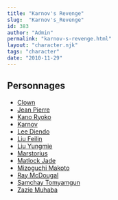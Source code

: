 ```yaml
---
title: "Karnov's Revenge"
slug:  "Karnov's_Revenge"
id: 383
author: "Admin"
permalink: "karnov-s-revenge.html"
layout: "character.njk"
tags: "character"
date: "2010-11-29"
---
```


## Personnages

- [Clown](Clown_(KR) "wikilink")
- [Jean Pierre](Jean_Pierre_(KR) "wikilink")
- [Kano Ryoko](Kano_Ryoko_(KR) "wikilink")
- [Karnov](Karnov_(KR) "wikilink")
- [Lee Diendo](Lee_Diendo_(KR) "wikilink")
- [Liu Feilin](Liu_Feilin_(KR) "wikilink")
- [Liu Yungmie](Liu_Yungmie_(KR) "wikilink")
- [Marstorius](Marstorius_(KR) "wikilink")
- [Matlock Jade](Matlock_Jade_(KR) "wikilink")
- [Mizoguchi Makoto](Mizoguchi_Makoto_(KR) "wikilink")
- [Ray McDougal](Ray_McDougal_(KR) "wikilink")
- [Samchay Tomyamgun](Samchay_Tomyamgun_(KR) "wikilink")
- [Zazie Muhaba](Zazie_Muhaba_(KR) "wikilink")
